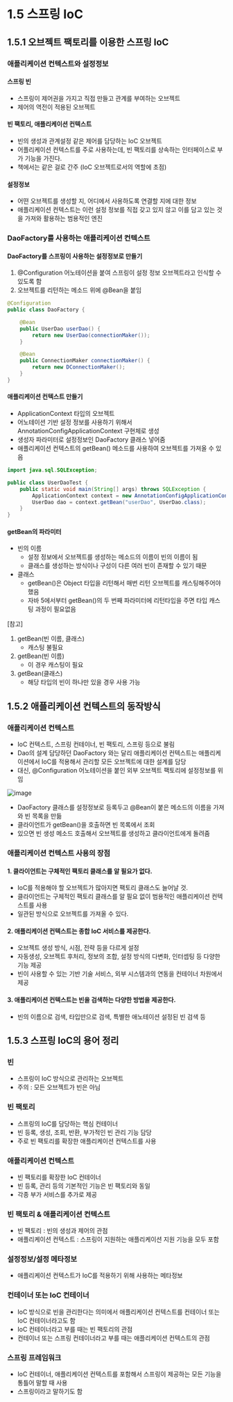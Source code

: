 1.5 스프링 IoC
=
## 1.5.1 오브젝트 팩토리를 이용한 스프링 IoC
### 애플리케이션 컨텍스트와 설정정보
#### 스프링 빈
- 스프링이 제어권을 가지고 직접 만들고 관계를 부여하는 오브젝트
- 제어의 역전이 적용된 오브젝트

#### 빈 팩토리, 애플리케이션 컨텍스트
- 빈의 생성과 관계설정 같은 제어를 담당하는 IoC 오브젝트
- 어플리케이션 컨텍스트를 주로 사용하는데, 빈 팩토리를 상속하는 인터페이스로 부가 기능을 가진다. 
- 책에서는 같은 걸로 간주 (IoC 오브젝트로서의 역할에 초점)

#### 설정정보
- 어떤 오브젝트를 생성할 지, 어디에서 사용하도록 연결할 지에 대한 정보
- 애플리케이션 컨텍스트는 이런 설정 정보를 직접 갖고 있지 않고 이를 담고 있는 것을 가져와 활용하는 범용적인 엔진

### DaoFactory를 사용하는 애플리케이션 컨텍스트
#### DaoFactory를 스프링이 사용하는 설정정보로 만들기
1. @Configuration 어노테이션을 붙여 스프링이 설정 정보 오브젝트라고 인식할 수 있도록 함
2. 오브젝트를 리턴하는 메소드 위에 @Bean을 붙임
```java
@Configuration
public class DaoFactory {

    @Bean
    public UserDao userDao() {
        return new UserDao(connectionMaker());
    }

    @Bean
    public ConnectionMaker connectionMaker() {
        return new DConnectionMaker();
    }
}
```
#### 애플리케이션 컨텍스트 만들기
- ApplicationContext 타입의 오브젝트
- 어노테이션 기반 설정 정보를 사용하기 위해서 AnnotationConfigApplicationContext 구현체로 생성
- 생성자 파라미터로 설정정보인 DaoFactory 클래스 넣어줌
- 애플리케이션 컨텍스트의 getBean() 메소드를 사용하여 오브젝트를 가져올 수 있음

```java
import java.sql.SQLException;

public class UserDaoTest {
    public static void main(String[] args) throws SQLException {
        ApplicationContext context = new AnnotationConfigApplicationContext(DaoFactory.class);
        UserDao dao = context.getBean("userDao", UserDao.class);
    }
}
```
#### getBean의 파라미터
- 빈의 이름
  - 설정 정보에서 오브젝트를 생성하는 메소드의 이름이 빈의 이름이 됨
  - 클래스를 생성하는 방식이나 구성이 다른 여러 빈이 존재할 수 있기 때문
- 클래스
  - getBean()은 Object 타입을 리턴해서 매번 리턴 오브젝트를 캐스팅해주어야 했음
  - 자바 5에서부터 getBean()의 두 번째 파라미터에 리턴타입을 주면 타입 캐스팅 과정이 필요없음

[참고]
1. getBean(빈 이름, 클래스)
   - 캐스팅 불필요
2. getBean(빈 이름)
    - 이 경우 캐스팅이 필요
3. getBean(클래스)
   - 해당 타입의 빈이 하나만 있을 경우 사용 가능

## 1.5.2 애플리케이션 컨텍스트의 동작방식
### 애플리케이션 컨텍스트
- IoC 컨텍스트, 스프링 컨테이너, 빈 팩토리, 스프링 등으로 불림
- Dao의 설계 담당하던 DaoFactory 와는 달리 애플리케이션 컨텍스트는 애플리케이션에서 IoC를 적용해서 관리할 모든 오브젝트에 대한 설계를 담당
- 대신, @Configuration 어노테이션을 붙인 외부 오브젝트 팩토리에 설정정보를 위임

![image](https://github.com/user-attachments/assets/b8d33121-d9db-454c-8c14-74e8a7dd4ce9)
- DaoFactory 클래스를 설정정보로 등록두고 @Bean이 붙은 메소드의 이름을 가져와 빈 목록을 만듦 
- 클라이언트가 getBean()을 호출하면 빈 목록에서 조회
- 있으면 빈 생성 메소드 호출해서 오브젝트를 생성하고 클라이언트에게 돌려줌

### 애플리케이션 컨텍스트 사용의 장점
#### 1. 클라이언트는 구체적인 팩토리 클래스를 알 필요가 없다.
- IoC를 적용해야 할 오브젝트가 많아지면 팩토리 클래스도 늘어날 것. 
- 클라이언트는 구체적인 팩토리 클래스를 알 필요 없이 범용적인 애플리케이션 컨텍스트를 사용
- 일관된 방식으로 오브젝트를 가져올 수 있다. 

#### 2. 애플리케이션 컨텍스트는 종합 IoC 서비스를 제공한다. 
- 오브젝트 생성 방식, 시점, 전략 등을 다르게 설정
- 자동생성, 오브젝트 후처리, 정보의 조합, 설정 방식의 다변화, 인터셉팅 등 다양한 기능 제공
- 빈이 사용할 수 있는 기반 기술 서비스, 외부 시스템과의 연동을 컨테이너 차원에서 제공

#### 3. 애플리케이션 컨텍스트는 빈을 검색하는 다양한 방법을 제공한다.
- 빈의 이름으로 검색, 타입만으로 검색, 특별한 애노테이션 설정된 빈 검색 등

## 1.5.3 스프링 IoC의 용어 정리
### 빈
- 스프링이 IoC 방식으로 관리하는 오브젝트
- 주의 : 모든 오브젝트가 빈은 아님

### 빈 팩토리
- 스프링의 IoC를 담당하는 핵심 컨테이너
- 빈 등록, 생성, 조회, 반환, 부가적인 빈 관리 기능 담당
- 주로 빈 팩토리를 확장한 애플리케이션 컨텍스트를 사용

### 애플리케이션 컨텍스트
- 빈 팩토리를 확장한 IoC 컨테이너
- 빈 등록, 관리 등의 기본적인 기능은 빈 팩토리와 동일
- 각종 부가 서비스를 추가로 제공

### 빈 팩토리 & 애플리케이션 컨텍스트
- 빈 팩토리 : 빈의 생성과 제어의 관점
- 애플리케이션 컨텍스트 : 스프링이 지원하는 애플리케이션 지원 기능을 모두 포함

### 설정정보/설정 메타정보
- 애플리케이션 컨텍스트가 IoC를 적용하기 위해 사용하는 메타정보

### 컨테이너 또는 IoC 컨테이너
- IoC 방식으로 빈을 관리한다는 의미에서 애플리케이션 컨텍스트를 컨테이너 또는 IoC 컨테이너라고도 함
- IoC 컨테이너라고 부를 때는 빈 팩토리의 관점
- 컨테이너 또는 스프링 컨테이너라고 부를 때는 애플리케이션 컨텍스트의 관점

### 스프링 프레임워크
- IoC 컨테이너, 애플리케이션 컨텍스트를 포함해서 스프링이 제공하는 모든 기능을 통틀어 말할 때 사용
- 스프링이라고 말하기도 함




